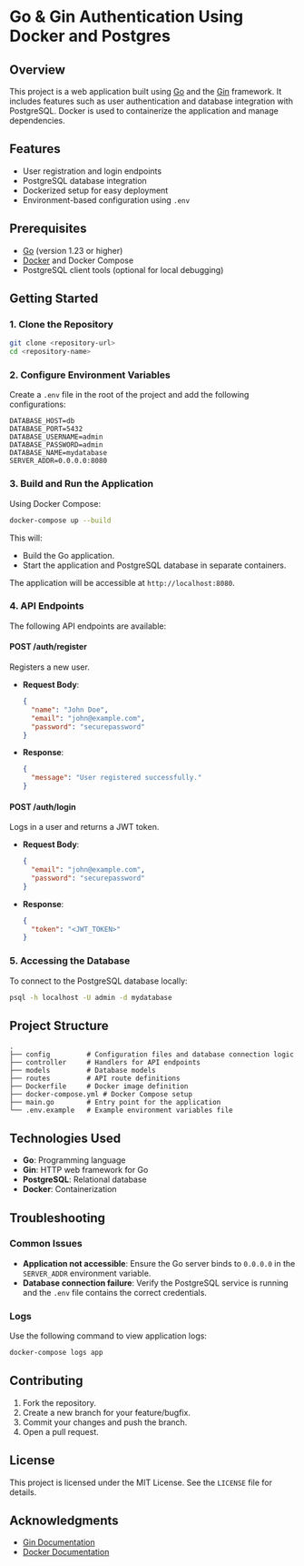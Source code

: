 # Go & Gin Authentication Using Docker and  Postgres

## Overview
This project is a web application built using [Go](https://golang.org/) and the [Gin](https://github.com/gin-gonic/gin) framework. It includes features such as user authentication and database integration with PostgreSQL. Docker is used to containerize the application and manage dependencies.

## Features
- User registration and login endpoints
- PostgreSQL database integration
- Dockerized setup for easy deployment
- Environment-based configuration using `.env`

## Prerequisites
- [Go](https://golang.org/dl/) (version 1.23 or higher)
- [Docker](https://www.docker.com/) and Docker Compose
- PostgreSQL client tools (optional for local debugging)

## Getting Started

### 1. Clone the Repository
```bash
git clone <repository-url>
cd <repository-name>
```

### 2. Configure Environment Variables
Create a `.env` file in the root of the project and add the following configurations:
```env
DATABASE_HOST=db
DATABASE_PORT=5432
DATABASE_USERNAME=admin
DATABASE_PASSWORD=admin
DATABASE_NAME=mydatabase
SERVER_ADDR=0.0.0.0:8080
```

### 3. Build and Run the Application
Using Docker Compose:
```bash
docker-compose up --build
```

This will:
- Build the Go application.
- Start the application and PostgreSQL database in separate containers.

The application will be accessible at `http://localhost:8080`.

### 4. API Endpoints
The following API endpoints are available:

#### **POST /auth/register**
Registers a new user.
- **Request Body**:
  ```json
  {
    "name": "John Doe",
    "email": "john@example.com",
    "password": "securepassword"
  }
  ```
- **Response**:
  ```json
  {
    "message": "User registered successfully."
  }
  ```

#### **POST /auth/login**
Logs in a user and returns a JWT token.
- **Request Body**:
  ```json
  {
    "email": "john@example.com",
    "password": "securepassword"
  }
  ```
- **Response**:
  ```json
  {
    "token": "<JWT_TOKEN>"
  }
  ```

### 5. Accessing the Database
To connect to the PostgreSQL database locally:
```bash
psql -h localhost -U admin -d mydatabase
```

## Project Structure
```
.
├── config         # Configuration files and database connection logic
├── controller     # Handlers for API endpoints
├── models         # Database models
├── routes         # API route definitions
├── Dockerfile     # Docker image definition
├── docker-compose.yml # Docker Compose setup
├── main.go        # Entry point for the application
└── .env.example   # Example environment variables file
```

## Technologies Used
- **Go**: Programming language
- **Gin**: HTTP web framework for Go
- **PostgreSQL**: Relational database
- **Docker**: Containerization

## Troubleshooting

### Common Issues
- **Application not accessible**: Ensure the Go server binds to `0.0.0.0` in the `SERVER_ADDR` environment variable.
- **Database connection failure**: Verify the PostgreSQL service is running and the `.env` file contains the correct credentials.

### Logs
Use the following command to view application logs:
```bash
docker-compose logs app
```

## Contributing
1. Fork the repository.
2. Create a new branch for your feature/bugfix.
3. Commit your changes and push the branch.
4. Open a pull request.

## License
This project is licensed under the MIT License. See the `LICENSE` file for details.

## Acknowledgments
- [Gin Documentation](https://github.com/gin-gonic/gin)
- [Docker Documentation](https://docs.docker.com/)

